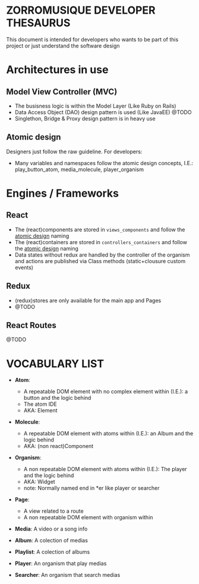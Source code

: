 # ZORROMUSIQUE DEVELOPER THESAURUS

This document is intended for developers who wants to be part of this project or just understand the software design

# Architectures in use

## Model View Controller (MVC)

* The busisness logic is within the Model Layer (Like Ruby on Rails)
* Data Access Object (DAO) design pattern is used (Like JavaEE) @TODO
* Singlethon, Bridge & Proxy design pattern is in heavy use

<a id="atomic_design"></a>
## Atomic design

Designers just follow the raw guideline. For developers:

* Many variables and namespaces follow the atomic design concepts, I.E.: play_button_atom, media_molecule, player_organism

# Engines / Frameworks

## React
* The (react)components are stored in `views_components` and follow the [atomic design](#atomic_design) naming
* The (react)containers are stored in `controllers_containers` and follow the [atomic design](#atomic_design) naming
* Data states without redux are handled by the controller of the organism and actions are published via Class methods (static+clousure custom events)
## Redux
* (redux)stores are only available for the main app and Pages
* @TODO

## React Routes
@TODO

# VOCABULARY LIST
* __Atom__:
	*  A repeatable DOM element with no complex element within (I.E.): a button and the logic behind
	*  The atom IDE
	* AKA: Element
* __Molecule__:
	* A repeatable DOM element with atoms within (I.E.): an Album and the logic behind
	* AKA: (non react)Component
* __Organism__:
	* A non repeatable DOM element with atoms within (I.E.): The player and the logic behind
	* AKA: Widget
	* note: Normally named end in *er like player or searcher
* __Page__:
	* A view related to a route
	* A non repeatable DOM element with organism within


* __Media__: A video or a song info
* __Album__: A colection of medias
* __Playlist__: A colection of albums
* __Player__: An organism that play medias
* __Searcher__: An organism that search medias

